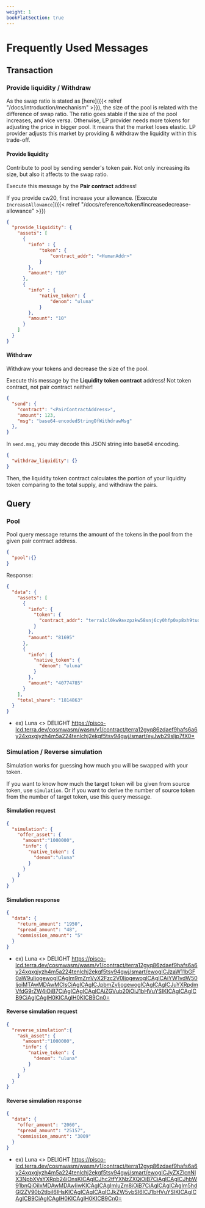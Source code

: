 ```yaml
---
weight: 1
bookFlatSection: true
---
```


# Frequently Used Messages

## Transaction

### Provide liquidity / Withdraw

As the swap ratio is stated as [here]({{< relref "/docs/introduction/mechanism" >}}), the size of the pool is related with the difference of swap ratio. The ratio goes stable if the size of the pool increases, and vice versa. Otherwise, LP provider needs more tokens for adjusting the price in bigger pool. It means that the market loses elastic. LP provider adjusts this market by providing & withdraw the liquidity within this trade-off.

#### Provide liquidity

Contribute to pool by sending sender's token pair. Not only increasing its size, but also it affects to the swap ratio.

Execute this message by the **Pair contract** address!

If you provide cw20, first increase your allowance. [Execute `IncreaseAllowance`]({{< relref "/docs/reference/token#increasedecrease-allowance" >}})

```json
{
  "provide_liquidity": {
    "assets": [
      {
        "info" : {
            "token": {
                "contract_addr": "<HumanAddr>"
            }
        },
        "amount": "10"
      },
      {
        "info" : {
            "native_token": {
                "denom": "uluna"
            }
        },
        "amount": "10"
      }
    ]
  }
}
```

#### Withdraw

Withdraw your tokens and decrease the size of the pool.

Execute this message by the **Liquidity token contract** address! Not token contract, not pair contract neither!

```json
{
  "send": {
    "contract": "<PairContractAddress>",
    "amount": 123,
    "msg": "base64-encodedStringOfWithdrawMsg"
  },
}
```

In `send.msg`, you may decode this JSON string into base64 encoding.

```json
{
  "withdraw_liquidity": {}
}
```

Then, the liquidity token contract calculates the portion of your liquidity token comparing to the total supply, and withdraw the pairs.

## Query

### Pool

Pool query message returns the amount of the tokens in the pool from the given pair contract address.

```json
{
  "pool":{}
}
```

Response:

```json
{
  "data": {
    "assets": [
      {
        "info": {
          "token": {
            "contract_addr": "terra1cl0kw9axzpzkw58snj6cy0hfp0xp8xh9tudpw2exvzuupn3fafwqqhjc24"
          }
        },
        "amount": "81695"
      },
      {
        "info": {
          "native_token": {
            "denom": "uluna"
          }
        },
        "amount": "40774785"
      }
    ],
    "total_share": "1814863"
  }
}
```
- ex) Luna <> DELIGHT https://pisco-lcd.terra.dev/cosmwasm/wasm/v1/contract/terra12gyq86zdaef9hafs6a6y24xqxgjyzh4m5a224tenlchj2ekgf5tsv94gwj/smart/eyJwb29sIjp7fX0=

### Simulation / Reverse simulation

Simulation works for guessing how much you will be swapped with your token.

If you want to know how much the target token will be given from source token, use `simulation`. Or if you want to derive the number of source token from the number of target token, use this query message.

#### Simulation request

```json
{
  "simulation": {
    "offer_asset": {
      "amount":"1000000",
      "info": {
        "native_token": {
          "denom":"uluna"
        }
      }
    }
  }
}
```

#### Simulation response

```json
{
  "data": {
    "return_amount": "1950",
    "spread_amount": "48",
    "commission_amount": "5"
  }
}
```
- ex) Luna <> DELIGHT https://pisco-lcd.terra.dev/cosmwasm/wasm/v1/contract/terra12gyq86zdaef9hafs6a6y24xqxgjyzh4m5a224tenlchj2ekgf5tsv94gwj/smart/ewogICJzaW11bGF0aW9uIjogewogICAgIm9mZmVyX2Fzc2V0IjogewogICAgICAiYW1vdW50IjoiMTAwMDAwMCIsCiAgICAgICJpbmZvIjogewogICAgICAgICJuYXRpdmVfdG9rZW4iOiB7CiAgICAgICAgICAiZGVub20iOiJ1bHVuYSIKICAgICAgICB9CiAgICAgIH0KICAgIH0KICB9Cn0=

#### Reverse simulation request

```json
{
  "reverse_simulation":{
    "ask_asset": {
      "amount":"1000000",
      "info": {
        "native_token": {
          "denom": "uluna"
        }
      }
    }
  }
}
```
#### Reverse simulation response
```json
{
  "data": {
    "offer_amount": "2060",
    "spread_amount": "25157",
    "commission_amount": "3009"
  }
}
```
- ex) Luna <> DELIGHT https://pisco-lcd.terra.dev/cosmwasm/wasm/v1/contract/terra12gyq86zdaef9hafs6a6y24xqxgjyzh4m5a224tenlchj2ekgf5tsv94gwj/smart/ewogICJyZXZlcnNlX3NpbXVsYXRpb24iOnsKICAgICJhc2tfYXNzZXQiOiB7CiAgICAgICJhbW91bnQiOiIxMDAwMDAwIiwKICAgICAgImluZm8iOiB7CiAgICAgICAgIm5hdGl2ZV90b2tlbiI6IHsKICAgICAgICAgICJkZW5vbSI6ICJ1bHVuYSIKICAgICAgICB9CiAgICAgIH0KICAgIH0KICB9Cn0=